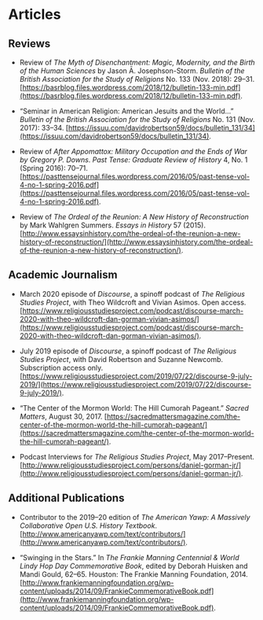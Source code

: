 # Articles #

## Reviews ##

* Review of *The Myth of Disenchantment: Magic, Modernity, and the Birth of the Human Sciences* by Jason Ā. Josephson-Storm. *Bulletin of the British Association for the Study of Religions* No. 133 (Nov. 2018): 29–31. [https://basrblog.files.wordpress.com/2018/12/bulletin-133-min.pdf](https://basrblog.files.wordpress.com/2018/12/bulletin-133-min.pdf). 

* “Seminar in American Religion: American Jesuits and the World…” *Bulletin of the British Association for the Study of Religions* No. 131 (Nov. 2017): 33–34. [https://issuu.com/davidrobertson59/docs/bulletin_131/34](https://issuu.com/davidrobertson59/docs/bulletin_131/34).

* Review of *After Appomattox: Military Occupation and the Ends of War by Gregory P. Downs*. *Past Tense: Graduate Review of History* 4, No. 1 (Spring 2016): 70–71. [https://pasttensejournal.files.wordpress.com/2016/05/past-tense-vol-4-no-1-spring-2016.pdf](https://pasttensejournal.files.wordpress.com/2016/05/past-tense-vol-4-no-1-spring-2016.pdf).

* Review of *The Ordeal of the Reunion: A New History of Reconstruction* by Mark Wahlgren Summers. *Essays in History* 57 (2015). [http://www.essaysinhistory.com/the-ordeal-of-the-reunion-a-new-history-of-reconstruction/](http://www.essaysinhistory.com/the-ordeal-of-the-reunion-a-new-history-of-reconstruction/).

## Academic Journalism ##

* March 2020 episode of *Discourse*, a spinoff podcast of *The Religious Studies Project*, with Theo Wildcroft and Vivian Asimos. Open access. [https://www.religiousstudiesproject.com/podcast/discourse-march-2020-with-theo-wildcroft-dan-gorman-vivian-asimos/](https://www.religiousstudiesproject.com/podcast/discourse-march-2020-with-theo-wildcroft-dan-gorman-vivian-asimos/).

* July 2019 episode of *Discourse*, a spinoff podcast of *The Religious Studies Project*, with David Robertson and Suzanne Newcomb. Subscription access only. [https://www.religiousstudiesproject.com/2019/07/22/discourse-9-july-2019/](https://www.religiousstudiesproject.com/2019/07/22/discourse-9-july-2019/). 

*	“The Center of the Mormon World: The Hill Cumorah Pageant.” *Sacred Matters*, August 30, 2017. [https://sacredmattersmagazine.com/the-center-of-the-mormon-world-the-hill-cumorah-pageant/](https://sacredmattersmagazine.com/the-center-of-the-mormon-world-the-hill-cumorah-pageant/).

*	Podcast Interviews for *The Religious Studies Project*, May 2017–Present. [http://www.religiousstudiesproject.com/persons/daniel-gorman-jr/](http://www.religiousstudiesproject.com/persons/daniel-gorman-jr/).

## Additional Publications ##
* Contributor to the 2019–20 edition of *The American Yawp: A Massively Collaborative Open U.S. History Textbook*. [http://www.americanyawp.com/text/contributors/](http://www.americanyawp.com/text/contributors/).

*	“Swinging in the Stars.” In *The Frankie Manning Centennial & World Lindy Hop Day Commemorative Book*, edited by Deborah Huisken and Mandi Gould, 62–65. Houston: The Frankie Manning Foundation, 2014. [http://www.frankiemanningfoundation.org/wp-content/uploads/2014/09/FrankieCommemorativeBook.pdf](http://www.frankiemanningfoundation.org/wp-content/uploads/2014/09/FrankieCommemorativeBook.pdf).
